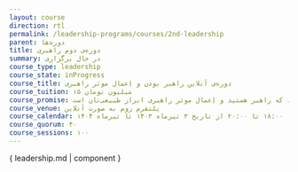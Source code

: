 ```yaml
---
layout: course
direction: rtl
permalink: /leadership-programs/courses/2nd-leadership
parent: دوره‌ها
title: دوره‌ی دوم راهبری
summary: در حال برگزاری
course_type: leadership
course_state: inProgress
course_title: دوره‌ی آنلاین راهبر بودن و اِعمال موثر راهبری
course_tuition: ۱۵ میلیون تومان
course_promise: شما در حالی دوره را ترک می‌کنید که راهبر هستید و اِعمال موثر راهبری ابراز طبیعی‌تان است
course_venue: پلتفرم زوم به صورت آنلاین
course_calendar: یکشنبه‌ها ۱۷:۰۰ تا ۱۹:۰۰ و چهار‌شنبه‌ها ۱۸:۰۰ تا ۲۰:۰۰ از تاریخ ۳ تیرماه ۱۴۰۳ تا تیرماه ۱۴۰۴
course_quorum: ۴۰
course_sessions: ۱۰۰
---
```


{ leadership.md | component }
